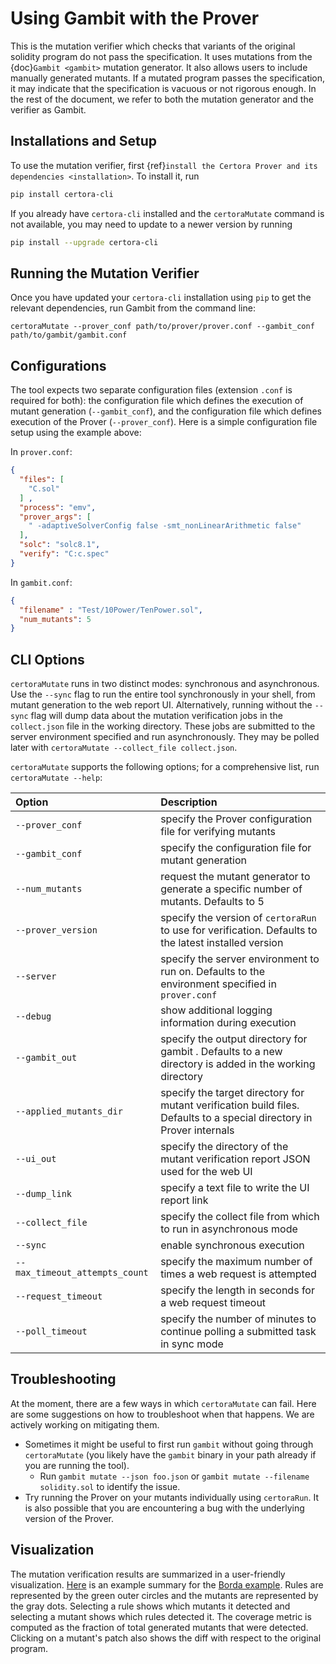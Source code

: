 # Using Gambit with the Prover

This is the mutation verifier which
 checks that variants of the original
 solidity program do not pass the specification.
It uses mutations from the {doc}`Gambit <gambit>`
  mutation generator.
It also allows users to include manually generated mutants.
If a mutated program passes the specification,
it may indicate that the specification is vacuous or not rigorous enough.
In the rest of the document,
  we refer to both the mutation generator and the verifier as Gambit.

## Installations and Setup

To use the mutation verifier,
  first {ref}`install the Certora Prover and its dependencies <installation>`.
To install it, run

```sh
pip install certora-cli
```

If you already have `certora-cli` installed and
  the `certoraMutate` command is not available,
  you may need to update to a newer version by running

```sh
pip install --upgrade certora-cli
```


## Running the Mutation Verifier

Once you have updated your `certora-cli` installation using `pip` to get the relevant
dependencies, run Gambit from the command line:

```
certoraMutate --prover_conf path/to/prover/prover.conf --gambit_conf path/to/gambit/gambit.conf
```

## Configurations
The tool expects two separate configuration files (extension `.conf` is required for both):
the configuration file which defines the execution of mutant generation (`--gambit_conf`),
and the configuration file which defines execution of the Prover (`--prover_conf`).
Here is a simple configuration file setup using the example above:

In `prover.conf`:

```json
{
  "files": [
    "C.sol"
  ] ,
  "process": "emv",
  "prover_args": [
    " -adaptiveSolverConfig false -smt_nonLinearArithmetic false"
  ],
  "solc": "solc8.1",
  "verify": "C:c.spec"
}
```
In `gambit.conf`:

```json
{
  "filename" : "Test/10Power/TenPower.sol",
  "num_mutants": 5
}
```

## CLI Options

`certoraMutate` runs in two distinct modes: synchronous and asynchronous. Use the `--sync` flag to run the entire tool synchronously
in your shell, from mutant generation to the web report UI. Alternatively, running without the `--sync` flag will dump
data about the mutation verification jobs in the `collect.json` file in the working directory. These jobs are submitted
to the server environment specified and run asynchronously. They may be polled later with
`certoraMutate --collect_file collect.json`.

`certoraMutate` supports the following options; for a comprehensive list, run `certoraMutate --help`:

| Option                         | Description                                                                                                           |
|:-------------------------------|:----------------------------------------------------------------------------------------------------------------------|
| `--prover_conf`                | specify the Prover configuration file for verifying mutants                                                           |
| `--gambit_conf`                | specify the configuration file for mutant generation                                                                  |
| `--num_mutants`                | request the mutant generator to generate a specific number of mutants. Defaults to 5                                  |
| `--prover_version`             | specify the version of `certoraRun` to use for verification. Defaults to the latest installed version                 |
| `--server`                     | specify the server environment to run on. Defaults to the environment specified in `prover.conf`                    |
| `--debug`                      | show additional logging information during execution                                                                  |
| `--gambit_out`                 | specify the output directory for gambit . Defaults to a new directory is added in the working directory               |
| `--applied_mutants_dir`        | specify the target directory for mutant verification build files. Defaults to a special directory in Prover internals |
| `--ui_out`                     | specify the directory of the mutant verification report JSON used for the web UI                                      |
| `--dump_link`                  | specify a text file to write the UI report link                                                                       |
| `--collect_file`               | specify the collect file from which to run in asynchronous mode                                                       |
| `--sync`                       | enable synchronous execution                                                                                          |
| `--max_timeout_attempts_count` | specify the maximum number of times a web request is attempted                                                        |
| `--request_timeout`            | specify the length in seconds for a web request timeout                                                               |
| `--poll_timeout`               | specify the number of minutes to continue polling a submitted task in sync mode                                       |

## Troubleshooting

At the moment, there are a few ways in which `certoraMutate` can fail. Here are some suggestions on how to troubleshoot when that happens. We are actively working on mitigating them.

- Sometimes it might be useful to first run `gambit` without going through `certoraMutate`
  (you likely have the `gambit` binary in your path already if you are running the tool).
  * Run `gambit mutate --json foo.json` or `gambit mutate --filename solidity.sol` to identify the issue.
- Try running the Prover on your mutants individually using `certoraRun`. It is also possible that you are encountering a bug with the underlying version of the Prover.

## Visualization

The mutation verification results are
  summarized in a user-friendly visualization.
[Here](https://mutation-testing-beta.certora.com/reports/mutation?id=c7c659d7-d500-46f2-acf1-1392eee714b5&anonymousKey=f4b40ba6-2160-4993-9f50-02625b291cae) is an example summary
  for the [Borda example](https://demo.certora.com/?Borda).
Rules are represented by the green outer circles
  and the mutants are represented by the gray dots.
Selecting a rule shows which mutants it detected
  and selecting a mutant shows which rules detected it.
The coverage metric is computed as the fraction
  of total generated mutants that were detected.
Clicking on a mutant's patch also shows the
  diff with respect to the original program.

